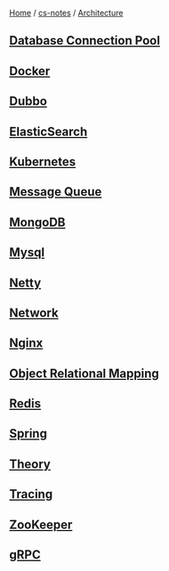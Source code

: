 [Home](https://mengxianbin.github.io) /
[cs-notes](https://mengxianbin.github.io/cs-notes/content) /
[Architecture](https://mengxianbin.github.io/cs-notes/content/Architecture)

## [Database Connection Pool](https://mengxianbin.github.io/cs-notes/content/Architecture/Database%20Connection%20Pool/)

## [Docker](https://mengxianbin.github.io/cs-notes/content/Architecture/Docker/)

## [Dubbo](https://mengxianbin.github.io/cs-notes/content/Architecture/Dubbo/)

## [ElasticSearch](https://mengxianbin.github.io/cs-notes/content/Architecture/ElasticSearch/)

## [Kubernetes](https://mengxianbin.github.io/cs-notes/content/Architecture/Kubernetes/)

## [Message Queue](https://mengxianbin.github.io/cs-notes/content/Architecture/Message%20Queue/)

## [MongoDB](https://mengxianbin.github.io/cs-notes/content/Architecture/MongoDB/)

## [Mysql](https://mengxianbin.github.io/cs-notes/content/Architecture/Mysql/)

## [Netty](https://mengxianbin.github.io/cs-notes/content/Architecture/Netty/)

## [Network](https://mengxianbin.github.io/cs-notes/content/Architecture/Network/)

## [Nginx](https://mengxianbin.github.io/cs-notes/content/Architecture/Nginx/)

## [Object Relational Mapping](https://mengxianbin.github.io/cs-notes/content/Architecture/Object%20Relational%20Mapping/)

## [Redis](https://mengxianbin.github.io/cs-notes/content/Architecture/Redis/)

## [Spring](https://mengxianbin.github.io/cs-notes/content/Architecture/Spring/)

## [Theory](https://mengxianbin.github.io/cs-notes/content/Architecture/Theory/)

## [Tracing](https://mengxianbin.github.io/cs-notes/content/Architecture/Tracing/)

## [ZooKeeper](https://mengxianbin.github.io/cs-notes/content/Architecture/ZooKeeper/)

## [gRPC](https://mengxianbin.github.io/cs-notes/content/Architecture/gRPC/)
